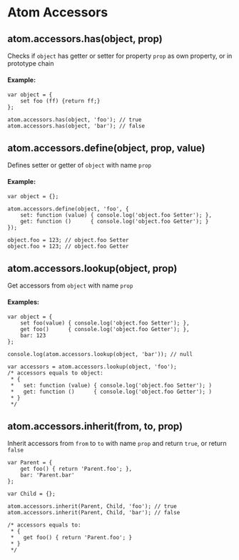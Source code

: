 Atom Accessors
==============

## atom.accessors.has(object, prop)

Checks if `object` has getter or setter for property `prop` as own property, or in prototype chain

#### Example:
	var object = {
		set foo (ff) {return ff;}
	};

	atom.accessors.has(object, 'foo'); // true
	atom.accessors.has(object, 'bar'); // false

## atom.accessors.define(object, prop, value)

Defines setter or getter of `object` with name `prop`

#### Example:
	var object = {};

	atom.accessors.define(object, 'foo', {
		set: function (value) { console.log('object.foo Setter'); },
		get: function ()      { console.log('object.foo Getter'); }
	});

	object.foo = 123; // object.foo Setter
	object.foo + 123; // object.foo Getter

## atom.accessors.lookup(object, prop)

Get accessors from `object` with name `prop`

#### Examples:
	var object = {
		set foo(value) { console.log('object.foo Setter'); },
		get foo()      { console.log('object.foo Getter'); },
		bar: 123
	};
	
	console.log(atom.accessors.lookup(object, 'bar')); // null

	var accessors = atom.accessors.lookup(object, 'foo');
	/* accessors equals to object:
	 * {
	 *   set: function (value) { console.log('object.foo Setter'); )
	 *   get: function ()      { console.log('object.foo Getter'); )
	 * }
	 */

## atom.accessors.inherit(from, to, prop)
Inherit accessors from `from` to `to` with name `prop` and return `true`, or return `false`

	var Parent = {
		get foo() { return 'Parent.foo'; },
		bar: 'Parent.bar'
	};

	var Child = {};

	atom.accessors.inherit(Parent, Child, 'foo'); // true
	atom.accessors.inherit(Parent, Child, 'bar'); // false

	/* accessors equals to:
	 * {
	 *   get foo() { return 'Parent.foo'; }
	 * }
	 */